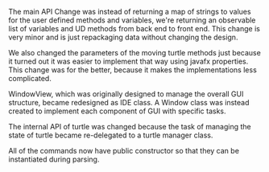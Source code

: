 The main API Change was instead of returning a map of strings to values for the user defined methods and variables, we're returning an observable list of variables and UD methods from back end to front end. This change is very minor and is just repackaging data without changing the design.

We also changed the parameters of the moving turtle methods just because it turned out it was easier to implement that way using javafx properties. This change was for the better, because it makes the implementations less complicated.

WindowView, which was originally designed to manage the overall GUI structure, became redesigned as IDE class. A Window class was instead created to implement each component of GUI with specific tasks.

The internal API of turtle was changed because the task of managing the state of turtle became re-delegated to a turtle manager class.

All of the commands now have public constructor so that they can be instantiated during parsing.

